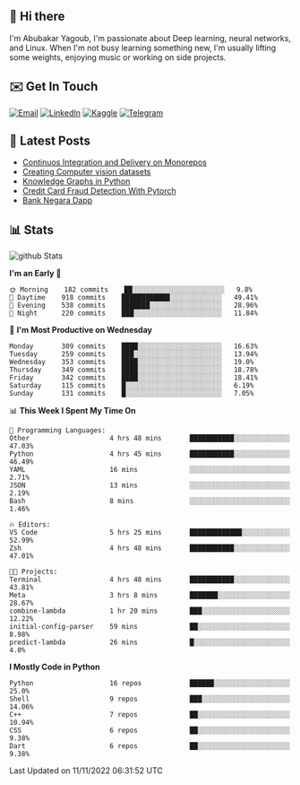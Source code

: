 ## 👋 Hi there

I'm Abubakar Yagoub, I'm passionate about Deep learning, neural networks, and
Linux. When I'm not busy learning something new, I'm usually lifting some
weights, enjoying music or working on side projects.

## ✉️ Get In Touch

[![Email](https://img.shields.io/badge/Email-f1f1f1?style=for-the-badge&logo=gmail&logoColor=0f111a)](mailto:git@blacksuan19.dev)
[![LinkedIn](https://img.shields.io/badge/LinkedIn-0077B5?style=for-the-badge&logo=linkedin&logoColor=white)](https://www.linkedin.com/in/blacksuan19/)
[![Kaggle](https://img.shields.io/badge/Kaggle-5acfff?style=for-the-badge&logo=kaggle&logoColor=white)](http://kaggle.com/abubakaryagob/)
[![Telegram](https://img.shields.io/badge/Telegram-2CA5E0?style=for-the-badge&logo=telegram&logoColor=white)](https://t.me/blacksuan19)

## 📩 Latest Posts

<!-- BLOG-POST-LIST:START -->
- [Continuos Integration and Delivery on Monorepos](https://www.blacksuan19.dev/blog/github-actions-monorepos/)
- [Creating Computer vision datasets](https://www.blacksuan19.dev/blog/creating-datasets/)
- [Knowledge Graphs in Python](https://www.blacksuan19.dev/projects/Knowledge_Graphs/)
- [Credit Card Fraud Detection With Pytorch](https://www.blacksuan19.dev/projects/credit-card-fraud-detection-with-pytorch/)
- [Bank Negara Dapp](https://www.blacksuan19.dev/projects/bank-negara/)
<!-- BLOG-POST-LIST:END -->

## 📊 Stats

![github Stats](https://github-readme-stats.vercel.app/api?username=blacksuan19&theme=github_dark&show_icons=true&count_private=true&custom_title=Github%20Stats&hide_border=true)

<!--START_SECTION:waka-->
**I'm an Early 🐤** 

```text
🌞 Morning    182 commits    ██░░░░░░░░░░░░░░░░░░░░░░░   9.8% 
🌆 Daytime    918 commits    ████████████░░░░░░░░░░░░░   49.41% 
🌃 Evening    538 commits    ███████░░░░░░░░░░░░░░░░░░   28.96% 
🌙 Night      220 commits    ███░░░░░░░░░░░░░░░░░░░░░░   11.84%

```
📅 **I'm Most Productive on Wednesday** 

```text
Monday       309 commits    ████░░░░░░░░░░░░░░░░░░░░░   16.63% 
Tuesday      259 commits    ███░░░░░░░░░░░░░░░░░░░░░░   13.94% 
Wednesday    353 commits    ████░░░░░░░░░░░░░░░░░░░░░   19.0% 
Thursday     349 commits    ████░░░░░░░░░░░░░░░░░░░░░   18.78% 
Friday       342 commits    ████░░░░░░░░░░░░░░░░░░░░░   18.41% 
Saturday     115 commits    █░░░░░░░░░░░░░░░░░░░░░░░░   6.19% 
Sunday       131 commits    █░░░░░░░░░░░░░░░░░░░░░░░░   7.05%

```


📊 **This Week I Spent My Time On** 

```text
💬 Programming Languages: 
Other                    4 hrs 48 mins       ███████████░░░░░░░░░░░░░░   47.03% 
Python                   4 hrs 45 mins       ███████████░░░░░░░░░░░░░░   46.49% 
YAML                     16 mins             ░░░░░░░░░░░░░░░░░░░░░░░░░   2.71% 
JSON                     13 mins             ░░░░░░░░░░░░░░░░░░░░░░░░░   2.19% 
Bash                     8 mins              ░░░░░░░░░░░░░░░░░░░░░░░░░   1.46%

🔥 Editors: 
VS Code                  5 hrs 25 mins       █████████████░░░░░░░░░░░░   52.99% 
Zsh                      4 hrs 48 mins       ███████████░░░░░░░░░░░░░░   47.01%

🐱‍💻 Projects: 
Terminal                 4 hrs 48 mins       ███████████░░░░░░░░░░░░░░   43.81% 
Meta                     3 hrs 8 mins        ███████░░░░░░░░░░░░░░░░░░   28.67% 
combine-lambda           1 hr 20 mins        ███░░░░░░░░░░░░░░░░░░░░░░   12.22% 
initial-config-parser    59 mins             ██░░░░░░░░░░░░░░░░░░░░░░░   8.98% 
predict-lambda           26 mins             █░░░░░░░░░░░░░░░░░░░░░░░░   4.0%

```

**I Mostly Code in Python** 

```text
Python                   16 repos            ██████░░░░░░░░░░░░░░░░░░░   25.0% 
Shell                    9 repos             ███░░░░░░░░░░░░░░░░░░░░░░   14.06% 
C++                      7 repos             ██░░░░░░░░░░░░░░░░░░░░░░░   10.94% 
CSS                      6 repos             ██░░░░░░░░░░░░░░░░░░░░░░░   9.38% 
Dart                     6 repos             ██░░░░░░░░░░░░░░░░░░░░░░░   9.38%

```



 Last Updated on 11/11/2022 06:31:52 UTC
<!--END_SECTION:waka-->
